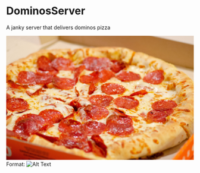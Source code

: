 # DominosServer
A janky server that delivers dominos pizza

![GitHub Logo](/images/pizza.jpg)
Format: ![Alt Text](url)